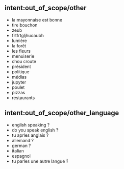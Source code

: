 ## intent:out_of_scope/other
- la mayonnaise est bonne
- tire bouchon
- zeub
- frtfrtgljhuoaubh
- lumière
- la forêt
- les fleurs
- menuiserie
- chou croute
- président
- politique
- médias
- jupyter
- poulet
- pizzas
- restaurants

## intent:out_of_scope/other_language
- english speaking ?
- do you speak english ?
- tu aprles anglais ?
- allemand ?
- german ?
- italian
- espagnol
- tu parles une autre langue ?
